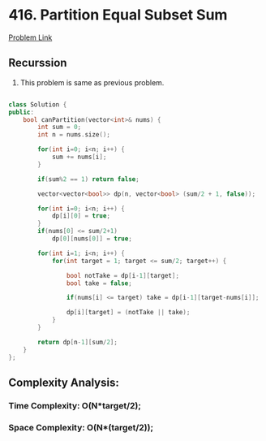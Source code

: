 # 416. Partition Equal Subset Sum

[Problem Link](https://leetcode.com/problems/partition-equal-subset-sum/)

## Recurssion

1. This problem is same as previous problem.

```C++

class Solution {
public:
    bool canPartition(vector<int>& nums) {
        int sum = 0;
        int n = nums.size();

        for(int i=0; i<n; i++) {
            sum += nums[i];
        }

        if(sum%2 == 1) return false;

        vector<vector<bool>> dp(n, vector<bool> (sum/2 + 1, false));

        for(int i=0; i<n; i++) {
            dp[i][0] = true;
        }
        if(nums[0] <= sum/2+1)
            dp[0][nums[0]] = true;

        for(int i=1; i<n; i++) {
            for(int target = 1; target <= sum/2; target++) {

                bool notTake = dp[i-1][target];
                bool take = false;

                if(nums[i] <= target) take = dp[i-1][target-nums[i]];

                dp[i][target] = (notTake || take);
            }
        }

        return dp[n-1][sum/2];
    }
};

```

## Complexity Analysis:

### Time Complexity: O(N*target/2);
### Space Complexity: O(N*(target/2));



